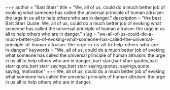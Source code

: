+++
author = "Bart Starr"
title = "We, all of us, could do a much better job of evoking what someone has called the universal principle of human altruism: the urge in us all to help others who are in danger."
description = "the best Bart Starr Quote: We, all of us, could do a much better job of evoking what someone has called the universal principle of human altruism: the urge in us all to help others who are in danger."
slug = "we-all-of-us-could-do-a-much-better-job-of-evoking-what-someone-has-called-the-universal-principle-of-human-altruism:-the-urge-in-us-all-to-help-others-who-are-in-danger"
keywords = "We, all of us, could do a much better job of evoking what someone has called the universal principle of human altruism: the urge in us all to help others who are in danger.,bart starr,bart starr quotes,bart starr quote,bart starr sayings,bart starr saying,quotes, sayings,quote, saying, motivation"
+++
We, all of us, could do a much better job of evoking what someone has called the universal principle of human altruism: the urge in us all to help others who are in danger.
